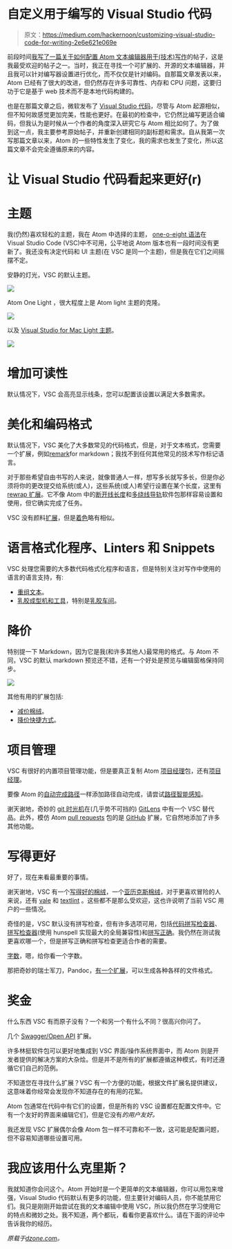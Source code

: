 # 自定义用于编写的 Visual Studio 代码

> 原文：<https://medium.com/hackernoon/customizing-visual-studio-code-for-writing-2e6e621e069e>

前段时间[我写了一篇关于如何配置 Atom 文本编辑器用于(技术)写作](https://hackernoon.com/making-atom-even-more-awesome-my-setup-e7a89969a876)的帖子，这是我最受欢迎的帖子之一。当时，我正在寻找一个可扩展的、开源的文本编辑器，并且我可以针对编写器设置进行优化，而不仅仅是针对编码。自那篇文章发表以来，Atom 已经有了很大的改进，但仍然存在许多可靠性、内存和 CPU 问题，这要归功于它是基于 web 技术而不是本地代码构建的。

也是在那篇文章之后，微软发布了 [Visual Studio 代码](https://code.visualstudio.com/)，尽管与 Atom 起源相似，但不知何故感觉更加完美，性能也更好。在最初的检查中，它仍然比编写更适合编码，但我认为是时候从一个作者的角度深入研究它与 Atom 相比如何了。为了做到这一点，我主要参考原始帖子，并重新创建相同的副标题和需求。自从我第一次写那篇文章以来，Atom 的一些特性发生了变化，我的需求也发生了变化，所以这篇文章不会完全遵循原来的内容。

# 让 Visual Studio 代码看起来更好(r)

# 主题

我(仍然)喜欢轻松的主题，我在 Atom 中选择的主题， [one-o-eight 语法](https://github.com/tpoisot/one-o-eight-syntax)在 Visual Studio Code (VSC)中不可用，公平地说 Atom 版本也有一段时间没有更新了。我还没有决定代码和 UI 主题(在 VSC 是同一个主题)，但是我在它们之间摇摆不定。

安静的灯光，VSC 的默认主题。

![](img/e8e7cc0f9954180c794868ec37b55115.png)

Atom One Light ，很大程度上是 Atom light 主题的克隆。

![](img/dc18237e01fada36ce9dbb008f97aaf8.png)

以及 [Visual Studio for Mac Light 主题](https://marketplace.visualstudio.com/items?itemName=jamiewest.theme-light-vs-mac)。

![](img/71e857182747c6ace8c0827d419b45b9.png)

# 增加可读性

默认情况下，VSC 会高亮显示线条，您可以配置该设置以满足大多数需求。

# 美化和编码格式

默认情况下，VSC 美化了大多数常见的代码格式，但是，对于文本格式，您需要一个扩展，例如[remark](https://marketplace.visualstudio.com/items?itemName=mrmlnc.vscode-remark)for markdown；我找不到任何其他常见的技术写作标记语言。

对于那些希望自由书写的人来说，就像普通人一样，想写多长就写多长，但是你必须将你的更改提交给系统(或人)，这些系统(或人)希望行设置在某个长度，这里有 [rewrap 扩展](https://marketplace.visualstudio.com/items?itemName=stkb.rewrap)。它不像 Atom 中的[断开线长度](https://atom.io/packages/line-length-break)和[多绕线导轨](https://atom.io/packages/multi-wrap-guide)软件包那样容易设置和使用，但它确实完成了任务。

VSC 没有颜料[扩展](https://atom.io/packages/pigments)，但是[着色](https://marketplace.visualstudio.com/items?itemName=kamikillerto.vscode-colorize)略有相似。

# 语言格式化程序、Linters 和 Snippets

VSC 处理您需要的大多数代码格式化程序和语言，但是特别关注对写作中使用的语言的语言支持，有:

*   [重组文本](https://marketplace.visualstudio.com/items?itemName=lextudio.restructuredtext)。
*   [乳胶成型机和工具](https://marketplace.visualstudio.com/search?term=latex&target=VSCode&category=All%20categories&sortBy=Relevance)，特别是[乳胶车间](https://marketplace.visualstudio.com/items?itemName=James-Yu.latex-workshop)。

# 降价

特别提一下 Markdown，因为它是我(和许多其他人)最常用的格式。与 Atom 不同，VSC 的默认 markdown 预览还不错，还有一个好处是预览与编辑窗格保持同步。

![](img/292bdd2bbb19a21584569353692b00fa.png)

其他有用的扩展包括:

*   [减价棉绒](https://marketplace.visualstudio.com/items?itemName=DavidAnson.vscode-markdownlint)。
*   [降价快捷方式](https://marketplace.visualstudio.com/items?itemName=mdickin.markdown-shortcuts)。

# 项目管理

VSC 有很好的内置项目管理功能，但是要真正复制 Atom [项目经理](https://atom.io/packages/project-manager)包，还有[项目经理](https://marketplace.visualstudio.com/items?itemName=alefragnani.project-manager)。

要像 Atom 的[自动完成路径](https://atom.io/packages/autocomplete-paths)一样添加路径自动完成，请尝试[路径智能感知](https://marketplace.visualstudio.com/items?itemName=christian-kohler.path-intellisense)。

谢天谢地，奇妙的 [git 时光机](https://atom.io/packages/git-time-machine)在(几乎势不可挡的) [GitLens](https://marketplace.visualstudio.com/items?itemName=eamodio.gitlens) 中有一个 VSC 替代品。此外，模仿 Atom [pull requests](https://atom.io/packages/pull-requests) 包的是 [GitHub](https://marketplace.visualstudio.com/items?itemName=KnisterPeter.vscode-github) 扩展，它自然地添加了许多其他功能。

# 写得更好

好了，现在来看最重要的事情。

谢天谢地，VSC 有一个[写得好的棉绒](https://marketplace.visualstudio.com/items?itemName=travisthetechie.write-good-linter)，一个[亚历克斯棉绒](https://marketplace.visualstudio.com/items?itemName=shinnn.alex)，对于更喜欢冒险的人来说，还有 [vale](https://marketplace.visualstudio.com/items?itemName=lunaryorn.vale) 和 [textlint](https://marketplace.visualstudio.com/items?itemName=taichi.vscode-textlint) 。这些都不是那么受欢迎，这也许说明了当前 VSC 用户的一些情况。

奇怪的是，VSC 默认没有拼写检查，但有许多选项可用，包括[代码拼写检查器](https://marketplace.visualstudio.com/items?itemName=streetsidesoftware.code-spell-checker)、[拼写检查器](https://marketplace.visualstudio.com/items?itemName=swyphcosmo.spellchecker)(使用 hunspell 实现最大的全局兼容性)和[拼写正确](https://marketplace.visualstudio.com/items?itemName=ban.spellright)。我仍然在测试我更喜欢哪一个，但是拼写正确和拼写检查更适合作者的需要。

[字数](https://marketplace.visualstudio.com/items?itemName=ms-vscode.wordcount)，嗯，给你看一个字数。

那把奇妙的瑞士军刀，Pandoc，[有一个扩展](https://marketplace.visualstudio.com/items?itemName=DougFinke.vscode-pandoc)，可以生成各种各样的文件格式。

# 奖金

什么东西 VSC 有而原子没有？一个和另一个有什么不同？很高兴你问了。

几个 [Swagger/Open API](https://marketplace.visualstudio.com/search?term=swagger&target=VSCode&category=All%20categories&sortBy=Relevance) 扩展。

许多林挺软件包可以更好地集成到 VSC 界面/操作系统界面中，而 Atom 则是开发者提供的解决方案的大杂烩。但是并不是所有的扩展都遵循这种模式，有时还遵循它们自己的范例。

不知道您在寻找什么扩展？VSC 有一个方便的功能，根据文件扩展名提供建议，这意味着你经常会发现你不知道存在的有用的花絮。

Atom 包通常在代码中有它们的设置，但是所有的 VSC 设置都在配置文件中。它有一个友好的界面来编辑它们，但是它没有*的用户友好。*

我还发现 VSC 扩展偶尔会像 Atom 包一样不可靠和不一致，这可能是配置问题，但不容易知道哪些设置可用。

# 我应该用什么克里斯？

我就知道你会问这个。Atom 开始时是一个更简单的文本编辑器，你可以用包来增强，Visual Studio 代码默认有更多的功能，但主要针对编码人员，你不能禁用它们。我只是刚刚开始尝试在我的文本编辑中使用 VSC，所以我仍然在学习使用它的特点和微妙之处。我不知道，两个都玩，看看你更喜欢什么。请在下面的评论中告诉我你的经历。

*原载于*[*dzone.com*](https://dzone.com/articles/customizing-visual-studio-code-for-writing)*。*
